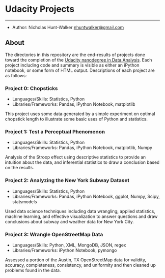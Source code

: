 # Udacity Projects
---

- Author: Nicholas Hunt-Walker [nhuntwalker@gmail.com](nhuntwalker@gmail.com)

## About

The directories in this repository are the end-results of projects done toward the completion of the [Udacity nanodegree in Data Analysis](https://www.udacity.com/course/data-analyst-nanodegree--nd002). Each project including code and summary is visible as either an iPython notebook, or some form of HTML output. Descriptions of each project are as follows:

### Project 0: Chopsticks
- Languages/Skills: Statistics, Python
- Libraries/Frameworks: Pandas, iPython Notebook, matplotlib

This project uses some data generated by a simple experiment on optimal chopstick length to illustrate some basic uses of Python and statistics.

### Project 1: Test a Perceptual Phenomenon
- Languages/Skills: Statistics, Python
- Libraries/Frameworks: Pandas, iPython Notebook, matplotlib, Numpy

Analysis of the Stroop effect using descriptive statistics to provide an intuition about the data, and inferential statistics to draw a conclusion based on the results.

### Project 2: Analyzing the New York Subway Dataset
- Languages/Skills: Statistics, Python
- Libraries/Frameworks: Pandas, iPython Notebook, ggplot, Numpy, Scipy, statsmodels

Used data science techniques including data wrangling, applied statistics,  machine learning, and effective visualization to answer questions and draw conclusions about subway and weather data for New York City.

### Project 3: Wrangle OpenStreetMap Data
- Languages/Skills: Python, XML, MongoDB, JSON, regex
- Libraries/Frameworks: iPython Notebook, pymongo

Assessed a portion of the Austin, TX OpenStreetMap data for validity, accuracy, completeness, consistency, and uniformity and then cleaned up problems found in the data.